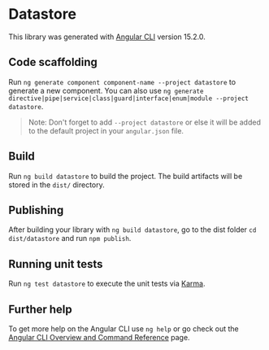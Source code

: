 # Datastore

This library was generated with [Angular CLI](https://github.com/angular/angular-cli) version 15.2.0.

## Code scaffolding

Run `ng generate component component-name --project datastore` to generate a new component. You can also use `ng generate directive|pipe|service|class|guard|interface|enum|module --project datastore`.
> Note: Don't forget to add `--project datastore` or else it will be added to the default project in your `angular.json` file. 

## Build

Run `ng build datastore` to build the project. The build artifacts will be stored in the `dist/` directory.

## Publishing

After building your library with `ng build datastore`, go to the dist folder `cd dist/datastore` and run `npm publish`.

## Running unit tests

Run `ng test datastore` to execute the unit tests via [Karma](https://karma-runner.github.io).

## Further help

To get more help on the Angular CLI use `ng help` or go check out the [Angular CLI Overview and Command Reference](https://angular.io/cli) page.
